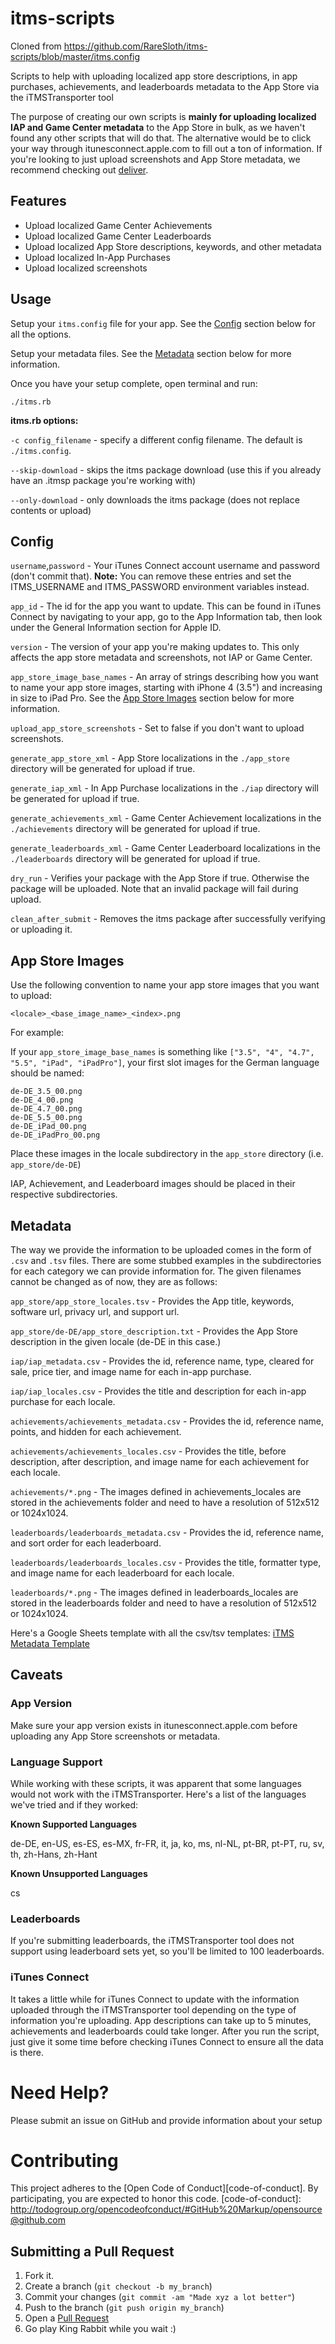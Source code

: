 # itms-scripts
Cloned from https://github.com/RareSloth/itms-scripts/blob/master/itms.config

Scripts to help with uploading localized app store descriptions, in app purchases, achievements, and leaderboards metadata to the App Store via the iTMSTransporter tool

The purpose of creating our own scripts is **mainly for uploading localized IAP and Game Center metadata** to the App Store in bulk, as we haven't found any other scripts that will do that.
The alternative would be to click your way through itunesconnect.apple.com to fill out a ton of information.
If you're looking to just upload screenshots and App Store metadata, we recommend checking out [deliver](https://github.com/fastlane/fastlane/tree/master/deliver).

## Features
* Upload localized Game Center Achievements
* Upload localized Game Center Leaderboards
* Upload localized App Store descriptions, keywords, and other metadata
* Upload localized In-App Purchases
* Upload localized screenshots

## Usage
Setup your `itms.config` file for your app. See the [Config](#config) section below for all the options.

Setup your metadata files. See the [Metadata](#metadata) section below for more information.

Once you have your setup complete, open terminal and run:
```
./itms.rb
```
**itms.rb options:**

`-c config_filename` - specify a different config filename. The default is `./itms.config`.

`--skip-download` - skips the itms package download (use this if you already have an .itmsp package you're working with)

`--only-download` - only downloads the itms package (does not replace contents or upload)

## Config
`username`,`password` - Your iTunes Connect account username and password (don't commit that). **Note:** You can remove these entries and set the ITMS\_USERNAME and ITMS\_PASSWORD environment variables instead.

`app_id` - The id for the app you want to update.
This can be found in iTunes Connect by navigating to your app, go to the App Information tab, then look under the General Information section for Apple ID.

`version` - The version of your app you're making updates to.
This only affects the app store metadata and screenshots, not IAP or Game Center.

`app_store_image_base_names` - An array of strings describing how you want to name your app store images, starting with iPhone 4 (3.5") and increasing in size to iPad Pro.
See the [App Store Images](#app-store-images) section below for more information.

`upload_app_store_screenshots` - Set to false if you don't want to upload screenshots.

`generate_app_store_xml` - App Store localizations in the `./app_store` directory will be generated for upload if true.

`generate_iap_xml` - In App Purchase localizations in the `./iap` directory will be generated for upload if true.

`generate_achievements_xml` - Game Center Achievement localizations in the `./achievements` directory will be generated for upload if true.

`generate_leaderboards_xml` - Game Center Leaderboard localizations in the `./leaderboards` directory will be generated for upload if true.

`dry_run` - Verifies your package with the App Store if true. Otherwise the package will be uploaded. Note that an invalid package will fail during upload.

`clean_after_submit` - Removes the itms package after successfully verifying or uploading it.

## App Store Images
Use the following convention to name your app store images that you want to upload:

`<locale>_<base_image_name>_<index>.png`

For example:

If your `app_store_image_base_names` is something like `["3.5", "4", "4.7", "5.5", "iPad", "iPadPro"]`,
your first slot images for the German language should be named:

```
de-DE_3.5_00.png
de-DE_4_00.png
de-DE_4.7_00.png
de-DE_5.5_00.png
de-DE_iPad_00.png
de-DE_iPadPro_00.png
```
Place these images in the locale subdirectory in the `app_store` directory (i.e. `app_store/de-DE`)

IAP, Achievement, and Leaderboard images should be placed in their respective subdirectories.

## Metadata
The way we provide the information to be uploaded comes in the form of `.csv` and `.tsv` files.
There are some stubbed examples in the subdirectories for each category we can provide information for.
The given filenames cannot be changed as of now, they are as follows:

`app_store/app_store_locales.tsv` - Provides the App title, keywords, software url, privacy url, and support url.

`app_store/de-DE/app_store_description.txt` - Provides the App Store description in the given locale (de-DE in this case.)

`iap/iap_metadata.csv` - Provides the id, reference name, type, cleared for sale, price tier, and image name for each in-app purchase.

`iap/iap_locales.csv` - Provides the title and description for each in-app purchase for each locale.

`achievements/achievements_metadata.csv` - Provides the id, reference name, points, and hidden for each achievement.

`achievements/achievements_locales.csv` - Provides the title, before description, after description, and image name for each achievement for each locale.

`achievements/*.png` - The images defined in achievements_locales are stored in the achievements folder and need to have a resolution of 512x512 or 1024x1024.

`leaderboards/leaderboards_metadata.csv` - Provides the id, reference name, and sort order for each leaderboard.

`leaderboards/leaderboards_locales.csv` - Provides the title, formatter type, and image name for each leaderboard for each locale.

`leaderboards/*.png` - The images defined in leaderboards_locales are stored in the leaderboards folder and need to have a resolution of 512x512 or 1024x1024.

Here's a Google Sheets template with all the csv/tsv templates: [iTMS Metadata Template](https://docs.google.com/spreadsheets/d/1kFDrGsMZQzgTpbhx9E1ebliKce4fAjl6TSuHdXlrZso/edit?usp=sharing)

## Caveats
### App Version
Make sure your app version exists in itunesconnect.apple.com before uploading any App Store screenshots or metadata.

### Language Support
While working with these scripts, it was apparent that some languages would not work with the iTMSTransporter. Here's a list of the languages we've tried and if they worked:

**Known Supported Languages**

de-DE, en-US, es-ES, es-MX, fr-FR, it, ja, ko, ms, nl-NL, pt-BR, pt-PT, ru, sv, th, zh-Hans, zh-Hant

**Known Unsupported Languages**

cs

### Leaderboards
If you're submitting leaderboards, the iTMSTransporter tool does not support using leaderboard sets yet, so you'll be limited to 100 leaderboards.

### iTunes Connect
It takes a little while for iTunes Connect to update with the information uploaded through the iTMSTransporter tool depending on the type of information you're uploading. App descriptions can take up to 5 minutes, achievements and leaderboards could take longer. After you run the script, just give it some time before checking iTunes Connect to ensure all the data is there.

# Need Help?

Please submit an issue on GitHub and provide information about your setup

# Contributing

This project adheres to the [Open Code of Conduct][code-of-conduct]. By participating, you are expected to honor this code.
[code-of-conduct]: http://todogroup.org/opencodeofconduct/#GitHub%20Markup/opensource@github.com

## Submitting a Pull Request

1. Fork it.
2. Create a branch (`git checkout -b my_branch`)
3. Commit your changes (`git commit -am "Made xyz a lot better"`)
4. Push to the branch (`git push origin my_branch`)
5. Open a [Pull Request](http://github.com/github/markup/pulls)
6. Go play King Rabbit while you wait :)
